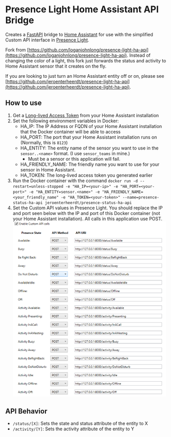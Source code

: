 # Presence Light Home Assistant API Bridge

Creates a [FastAPI](https://github.com/tiangolo/fastapi) bridge to [Home Assistant](https://www.home-assistant.io/) for use with the simplified Custom API interface in [Presence Light](https://github.com/isaacrlevin/PresenceLight).

Fork from [https://github.com/loganjohnlong/presence-light-ha-api](https://github.com/loganjohnlong/presence-light-ha-api). Instead of changing the color of a light, this fork just forwards the status and activity to Home Assistant sensor that it creates on the fly.

If you are looking to just turn an Home Assistant entity off or on, please see [https://github.com/jeroenterheerdt/presence-light-ha-api](https://github.com/jeroenterheerdt/presence-light-ha-api).

## How to use

1. Get a [Long-lived Access Token](https://www.atomicha.com/home-assistant-how-to-generate-long-lived-access-token-part-1/) from your Home Assistant installation
2. Set the following environment variables in Docker:
    - HA_IP: The IP Address or FQDN of your Home Assistant installation that the Docker container will be able to access
    - HA_PORT: The port that your Home Assistant installation runs on (Normally, this is `8123`)
    - HA_ENTITY: The entity name of the sensor you want to use in the `sensor..<name>` format. (I use `sensor_teams` in mine.)
      - Must be a sensor or this application will fail.
    - HA_FRIENDLY_NAME: The friendly name you want to use for your sensor in Home Assistant.
    - HA_TOKEN: The long-lived access token you generated earlier
3. Run the Docker container with the command `docker run -d --restart=unless-stopped -e "HA_IP=<your-ip>" -e "HA_PORT=<your-port>" -e "HA_ENTITY=sensor.<name>" -e "HA_FRIENDLY_NAME=<your_friendly_name" -e "HA_TOKEN=<your-token>" --name=presence-status-ha-api jeroenterheerdt/presence-status-ha-api`
4. Set the Custom API values in Presence Light. You should replace the IP and port seen below with the IP and port of this Docker container (not your Home Assistant installation). All calls in this application use POST.
![Example Custom API Config](example-custom-api-config.png)

## API Behavior

- `/status/[X]`: Sets the state and status attribute of the entity to X
- `/activity/[Y]`: Sets the activity attribute of the entity to Y
